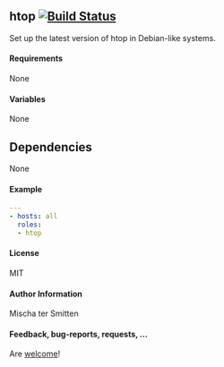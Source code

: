 ## htop [![Build Status](https://travis-ci.org/Oefenweb/ansible-htop.svg?branch=master)](https://travis-ci.org/Oefenweb/ansible-htop)

Set up the latest version of htop in Debian-like systems.

#### Requirements

None

#### Variables

None

## Dependencies

None

#### Example

```yaml
---
- hosts: all
  roles:
  - htop
```

#### License

MIT

#### Author Information

Mischa ter Smitten

#### Feedback, bug-reports, requests, ...

Are [welcome](https://github.com/Oefenweb/ansible-htop/issues)!
